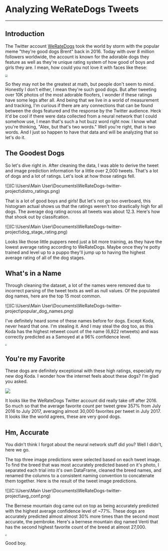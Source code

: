 # Analyzing WeRateDogs Tweets

---

## Introduction

The Twitter account [WeRateDogs]( https://twitter.com/dog_rates ) took the world by storm with the popular meme "they're good dogs Brent" back in 2016. Today with over 8 million followers worldwide, the account is known for the adorable dogs they feature as well as they're unique rating system of how good of boys and girls they are. I mean, how could you not love it with faces like these:

<img src="C:\Users\Main User\Documents\WeRateDogs-twitter-project\dog-rates-social.jpg" style="zoom:50%;" />

So they may not be the greatest at math, but people don't seem to mind. Honestly I don't either, I mean they're such good dogs. But after tweeting over 10K photos of the most adorable floofers, I wonder if these ratings have some legs after all. And being that we live in a world of measurement  and tracking, I'm curious if there are any connections that can be found between the dogs featured and the response by the Twitter audience. Heck it'd be cool if there were data collected from a neural network that I could somehow use, I mean that's such a hot buzz word right now. I know what you're thinking, "Alex, but that's two words." Well you're right, that is two words. And I just so happen to have that data and will be analyzing that so let's do it.

## The Goodest Dogs

So let's dive right in. After cleaning the data, I was able to derive the tweet and image prediction information for a little over 2,000 tweets. That's a lot of dogs and a lot of ratings. Let's look at how those ratings fell.

![](C:\Users\Main User\Documents\WeRateDogs-twitter-project\distro_ratings.png)

That is a lot of good boys and girls! But let's not go too overboard, this histogram actual shows us that the ratings weren't too drastically high for all dogs. The average dog rating across all tweets was about 12.3. Here's how that shook out by classifcation.

![](C:\Users\Main User\Documents\WeRateDogs-twitter-project\dog_stage_rating.png)

Looks like those little puppers need just a bit more training, as they have the lowest average rating according to WeRateDogs. Maybe once they're potty trained and level up to a puppo they'll jump up to having the highest average rating of all of the dog stages.

## What's in a Name

Through cleaning the dataset, a lot of the names were removed due to incorrect parsing of the tweet texts as well as null values. Of the populated dog names, here are the top 15 most common.

![](C:\Users\Main User\Documents\WeRateDogs-twitter-project\popular_dog_names.png)

I've definitely heard some of these names before for dogs. Except Koda, never heard that one. I'm stealing it. And I may steal the dog too, as this Koda has the highest retweet count of the name (6,822 retweets) and was correctly predicted as a Samoyed at a 96% confidence level.

<img src="C:\Users\Main User\Documents\WeRateDogs-twitter-project\koda.jpg" style="zoom: 33%;" />

## You're my Favorite

These dogs are definitely exceptional with these high ratings, especially my new dog Koda. I wonder how the internet feels about these dogs? I'm glad you asked.

<img src="C:\Users\Main User\Documents\WeRateDogs-twitter-project\avg_eng.png"  />

It looks like the WeRateDogs Twitter account did really take off after 2016. So much so that the average favorite count per tweet grew 357% from July 2016 to July 2017, averaging almost 30,000 favorites per tweet in July 2017. It looks like the world agrees, these are very good dogs.

## Hm, Accurate

You didn't think I forgot about the neural network stuff did you? Well I didn't, here we go.

The top three image predictions were selected based on each tweet image. To find the breed that was most accurately predicted based on it's photo, I separated each trial into it's own DataFrame, cleaned the breed names, and renamed the columns to a consistent naming convention to concatenate them together. Here is the result of the tweet image predictions.

![](C:\Users\Main User\Documents\WeRateDogs-twitter-project\avg_conf.png)

The Bernese mountain dog came out on top as being accurately predicted with the highest average confidence level of ~77%. These dogs are accurately predicted almost almost 30% more times than the second most accurate, the pembroke. Here's a bernese mountain dog named Venti that has the second highest favorite count of the breed at almost 27,000.

<img src="C:\Users\Main User\Documents\WeRateDogs-twitter-project\bernese.jpg" style="zoom:33%;" />

Good boy.